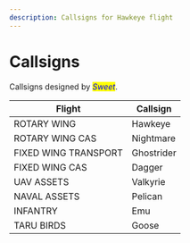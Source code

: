 ```yaml
---
description: Callsigns for Hawkeye flight
---
```


# Callsigns

Callsigns designed by _<mark style="color:blue;">Sweet</mark>_.

| Flight               | Callsign   |
| -------------------- | ---------- |
| ROTARY WING          | Hawkeye    |
| ROTARY WING CAS      | Nightmare  |
| FIXED WING TRANSPORT | Ghostrider |
| FIXED WING CAS       | Dagger     |
| UAV ASSETS           | Valkyrie   |
| NAVAL ASSETS         | Pelican    |
| INFANTRY             | Emu        |
| TARU BIRDS           | Goose      |
